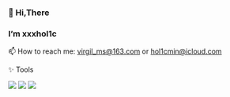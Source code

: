 ### 👋 Hi,There
### I’m xxxhol1c
 📫 How to reach me: virgil_ms@163.com or hol1cmin@icloud.com

 ✨ Tools  

![](https://img.shields.io/badge/-Python-3776AB?style=flat-square&logo=Python&logoColor=fff)
![](https://img.shields.io/badge/-Java-007396?style=flat-square&logo=Java&logoColor=fff)
![](https://img.shields.io/badge/-Ubuntu-E95420?style=flat-square&logo=Ubuntu&logoColor=fff)
<!---
xxxhol1c/xxxhol1c is a ✨ special ✨ repository because its `README.md` (this file) appears on your GitHub profile.
You can click the Preview link to take a look at your changes.
--->
